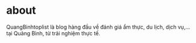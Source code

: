 # about
QuangBinhtoplist là blog hàng đầu về đánh giá ẩm thực, du lịch, dịch vụ,... tại Quảng Bình, từ trải nghiệm thực tế.
